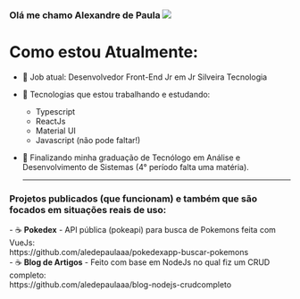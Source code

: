 ### Olá me chamo Alexandre de Paula <img src="https://img.icons8.com/arcade/32/000000/pizza.png"/>

<h1> Como estou Atualmente: </h1>

- 🌱 Job atual: Desenvolvedor Front-End Jr em Jr Silveira Tecnologia

- 🌱 Tecnologias que estou trabalhando e estudando:
    - Typescript
    - ReactJs
    - Material UI
    - Javascript (não pode faltar!)

- 🌱 Finalizando minha graduação de Tecnólogo em Análise e Desenvolvimento de Sistemas (4° período falta uma matéria).

    <hr>
    
<h3>Projetos publicados (que funcionam) e também que são focados em situações reais de uso:</h3>
- &#x2615; <b>Pokedex</b> - API pública (pokeapi) para busca de Pokemons feita com VueJs: <br>https://github.com/aledepaulaaa/pokedexapp-buscar-pokemons
<br>
- &#x2615; <b>Blog de Artigos</b> - Feito com base em NodeJs no qual fiz um CRUD completo: <br> https://github.com/aledepaulaaa/blog-nodejs-crudcompleto
